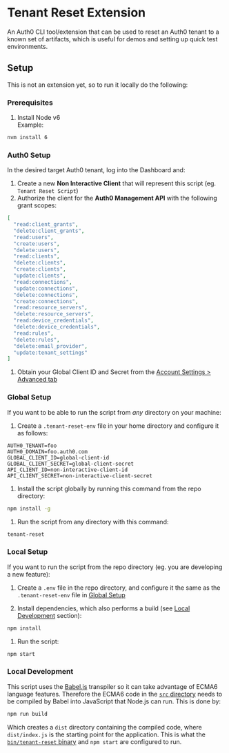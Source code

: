# Tenant Reset Extension

An Auth0 CLI tool/extension that can be used to reset an Auth0 tenant to a known set of artifacts, which is useful for demos and setting up quick test environments.

## Setup

This is not an extension yet, so to run it locally do the following:

### Prerequisites

1. Install Node v6  
  Example:
  ```bash
  nvm install 6
  ```

### Auth0 Setup

In the desired target Auth0 tenant, log into the Dashboard and:

1. Create a new **Non Interactive Client** that will represent this script (eg. `Tenant Reset Script`)
1. Authorize the client for the **Auth0 Management API** with the following grant scopes:  

  ```json
  [
    "read:client_grants",
    "delete:client_grants",
    "read:users",
    "create:users",
    "delete:users",
    "read:clients",
    "delete:clients",
    "create:clients",
    "update:clients",
    "read:connections",
    "update:connections",
    "delete:connections",
    "create:connections",
    "read:resource_servers",
    "delete:resource_servers",
    "read:device_credentials",
    "delete:device_credentials",
    "read:rules",
    "delete:rules",
    "delete:email_provider",
    "update:tenant_settings"
  ]
  ```

1. Obtain your Global Client ID and Secret from the [Account Settings > Advanced tab](https://manage.auth0.com/#/account/advanced)

### Global Setup

If you want to be able to run the script from _any_ directory on your machine:

1. Create a `.tenant-reset-env` file in your home directory and configure it as follows:  
  ```
  AUTH0_TENANT=foo
  AUTH0_DOMAIN=foo.auth0.com
  GLOBAL_CLIENT_ID=global-client-id
  GLOBAL_CLIENT_SECRET=global-client-secret
  API_CLIENT_ID=non-interactive-client-id
  API_CLIENT_SECRET=non-interactive-client-secret
  ```

1. Install the script globally by running this command from the repo directory:  
```bash
npm install -g
```

1. Run the script from any directory with this command:  
```bash
tenant-reset
```

### Local Setup

If you want to run the script from the repo directory (eg. you are developing a new feature):

1. Create a `.env` file in the repo directory, and configure it the same as the `.tenant-reset-env` file in [Global Setup](#global-setup)

1. Install dependencies, which also performs a build (see [Local Development](#local-development) section):  
```bash
npm install
```

1. Run the script:  
```bash
npm start
```

### Local Development

This script uses the [Babel.js](https://babeljs.io/) transpiler so it can take advantage of ECMA6 language features. Therefore the ECMA6 code in the [`src` directory](./src) needs to be compiled by Babel into JavaScript that Node.js can run. This is done by:

```bash
npm run build
```

Which creates a `dist` directory containing the compiled code, where `dist/index.js` is the starting point for the application. This is what the [`bin/tenant-reset` binary](bin/tenant-reset) and `npm start` are configured to run.

